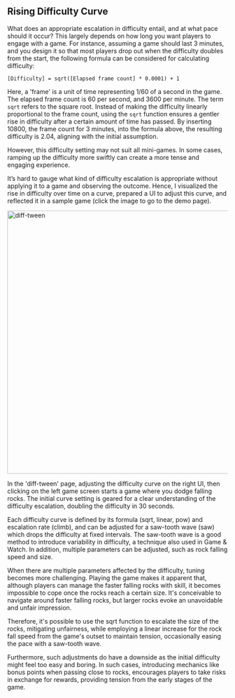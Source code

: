 ## Rising Difficulty Curve

What does an appropriate escalation in difficulty entail, and at what pace should it occur? This largely depends on how long you want players to engage with a game. For instance, assuming a game should last 3 minutes, and you design it so that most players drop out when the difficulty doubles from the start, the following formula can be considered for calculating difficulty:

```
[Difficulty] = sqrt([Elapsed frame count] * 0.0001) + 1
```

Here, a 'frame' is a unit of time representing 1/60 of a second in the game. The elapsed frame count is 60 per second, and 3600 per minute. The term `sqrt` refers to the square root. Instead of making the difficulty linearly proportional to the frame count, using the `sqrt` function ensures a gentler rise in difficulty after a certain amount of time has passed. By inserting 10800, the frame count for 3 minutes, into the formula above, the resulting difficulty is 2.04, aligning with the initial assumption.

However, this difficulty setting may not suit all mini-games. In some cases, ramping up the difficulty more swiftly can create a more tense and engaging experience.

It’s hard to gauge what kind of difficulty escalation is appropriate without applying it to a game and observing the outcome. Hence, I visualized the rise in difficulty over time on a curve, prepared a UI to adjust this curve, and reflected it in a sample game (click the image to go to the demo page).

<a href="https://abagames.github.io/diffi-tween/"><img src="https://abagames.github.io/diffi-tween/screenshot.png" alt="diff-tween" width="600"/></a>

In the 'diff-tween' page, adjusting the difficulty curve on the right UI, then clicking on the left game screen starts a game where you dodge falling rocks. The initial curve setting is geared for a clear understanding of the difficulty escalation, doubling the difficulty in 30 seconds.

Each difficulty curve is defined by its formula (sqrt, linear, pow) and escalation rate (climb), and can be adjusted for a saw-tooth wave (saw) which drops the difficulty at fixed intervals. The saw-tooth wave is a good method to introduce variability in difficulty, a technique also used in Game & Watch. In addition, multiple parameters can be adjusted, such as rock falling speed and size.

When there are multiple parameters affected by the difficulty, tuning becomes more challenging. Playing the game makes it apparent that, although players can manage the faster falling rocks with skill, it becomes impossible to cope once the rocks reach a certain size. It's conceivable to navigate around faster falling rocks, but larger rocks evoke an unavoidable and unfair impression.

Therefore, it's possible to use the sqrt function to escalate the size of the rocks, mitigating unfairness, while employing a linear increase for the rock fall speed from the game's outset to maintain tension, occasionally easing the pace with a saw-tooth wave.

Furthermore, such adjustments do have a downside as the initial difficulty might feel too easy and boring. In such cases, introducing mechanics like bonus points when passing close to rocks, encourages players to take risks in exchange for rewards, providing tension from the early stages of the game.
